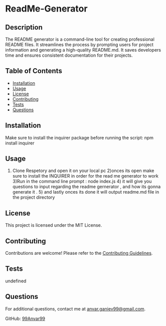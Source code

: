 # ReadMe-Generator
## Description

The README generator is a command-line tool for creating professional README files. It streamlines the process by prompting users for project information and generating a high-quality README.md. It saves developers time and ensures consistent documentation for their projects.

## Table of Contents

- [Installation](#installation)
- [Usage](#usage)
- [License](#license)
- [Contributing](#contributing)
- [Tests](#tests)
- [Questions](#questions)

## Installation

Make sure to install the inquirer package before running the script: npm install inquirer

## Usage

1) Clone Respetory and open it on your local pc 2)onces its open make sure to install the INQUIRER in order for the read me generator to work 3)Run in the command line prompt : node index.js 4) it will give you questions to input regarding the readme gernerator , and how its gonna generate it . 5) and lastly onces its done it will output readme.md file in  the project directory

## License

This project is licensed under the MIT License.

## Contributing

Contributions are welcome! Please refer to the [Contributing Guidelines](CONTRIBUTING.md).

## Tests

undefined

## Questions

For additional questions, contact me at anvar.ganiev99@gmail.com.

GitHub: [99Anvar99](https://github.com/99Anvar99)
